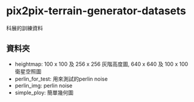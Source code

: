 # pix2pix-terrain-generator-datasets
科展的訓練資料


## 資料夾
- heightmap: 100 x 100 及 256 x 256 灰階高度圖, 640 x 640 及 100 x 100 衛星空照圖
- perlin_for_test: 用來測試的perlin noise
- perlin_img: perlin noise
- simple_ploy: 簡單幾何圖
